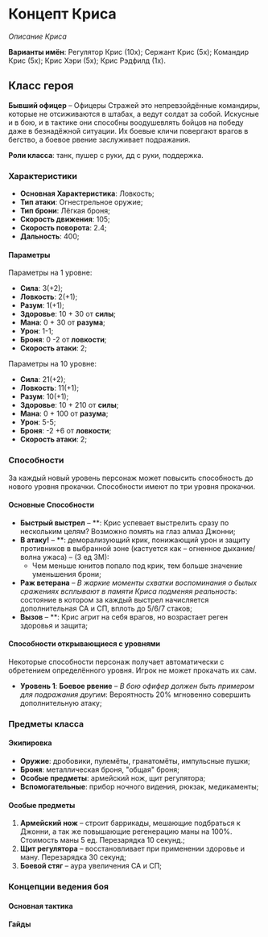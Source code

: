 ﻿# Концепт Криса
*Описание Криса*

**Варианты имён**: Регулятор Крис (10x); Сержант Крис (5x); Командир Крис (5x); Крис Хэри (5x); Крис Рэдфилд (1x).

## Класс героя
**Бывший офицер** &ndash; Офицеры Стражей это непревзойдённые командиры, которые не отсиживаются в штабах, а ведут солдат за собой. Искусные и в бою, и в тактике они способны воодушевлять бойцов на победу даже в безнадёжной ситуации. Их боевые кличи повергают врагов в бегство, а боевое рвение заслуживает подражания.

**Роли класса**: танк, пушер с руки, дд с руки, поддержка.

### Характеристики
   * **Основная Характеристика**: Ловкость;
   * **Тип атаки**: Огнестрельное оружие;
   * **Тип брони**: Лёгкая броня;
   * **Скорость движения**: 105;
   * **Скорость поворота**: 2.4;
   * **Дальность**: 400;

#### Параметры

Параметры на 1 уровне:

   * **Сила**: 3(+2);
   * **Ловкость**: 2(+1);
   * **Разум**: 1(+1);
   * **Здоровье**: 10 + 30 от **силы**;
   * **Мана**: 0 + 30 от **разума**;
   * **Урон**: 1-1;
   * **Броня**: 0 -2 от **ловкости**;
   * **Скорость атаки**: 2;

Параметры на 10 уровне:

   * **Сила**: 21(+2);
   * **Ловкость**: 11(+1);
   * **Разум**: 10(+1);
   * **Здоровье**: 10 + 210 от **силы**;
   * **Мана**: 0 + 100 от **разума**;
   * **Урон**: 5-5;
   * **Броня**: -2 +6  от **ловкости**;
   * **Скорость атаки**: 2;

### Способности
За каждый новый уровень персонаж может повысить способность до нового уровня прокачки. Способности имеют по три уровня прокачки.

#### Основные Способности

* **Быстрый выстрел** &ndash; **: Крис успевает выстрелить сразу по нескольким целям? Возможно помять на глаз алмаз Джонни;
* **В атаку!** &ndash; **: деморализующий крик, понижающий урон и защиту противников в выбранной зоне (кастуется как &ndash; огненное дыхание/волна ужаса) &ndash; (3 ед ЗМ):
   * Чем меньше юнитов попало под крик, тем больше значение уменьшения брони;
* **Раж ветерана** &ndash; *В жаркие моменты схватки воспоминания о былых сражениях всплывают в памяти Криса подменяя реальность*: состояние в котором за каждый выстрел начисляется дополнительная СА и СП, вплоть до 5/6/7 стаков;
* **Вызов** &ndash; **: Крис агрит на себя врагов, но возрастает реген здоровья и защита;

#### Способности открывающиеся с уровнями
Некоторые способности персонаж получает автоматически с обретением определённого уровня. Игрок не может прокачать их сам.

   * **Уровень 1**: **Боевое рвение** &ndash; *В бою офифер должен быть примером для подражания другим*: Вероятность 20% мгновенно совершить дополнительную атаку;

### Предметы класса

#### Экипировка
   * **Оружие**: дробовики, пулемёты, гранатомёты, импульсные пушки;
   * **Броня**: металлическая броня, "общая" броня;
   * **Особые предметы**: армейский нож, щит регулятора;
   * **Вспомогательные**: прибор ночного видения, рюкзак, медикаменты;

#### Особые предметы
   1. **Армейский нож** &ndash; строит баррикады, мешающие подбраться к Джонни, а так же повышающие регенерацию маны на 100%. Стоимость маны 5 ед. Перезарядка 10 секунд.;
   2. **Щит регулятора** &ndash; восcтановливает при применении здоровье и ману. Перезарядка 30 секунд;
   3. **Боевой стяг** &ndash; аура увеличения СА и СП;

### Концепции ведения боя
#### Основная тактика

#### Гайды